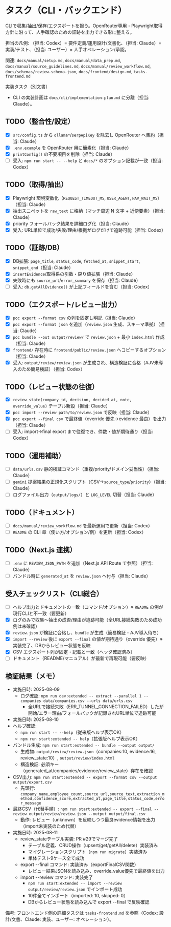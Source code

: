 # タスク（CLI・バックエンド）

CLIで収集/抽出/保存/エクスポートを担う。OpenRouter専用・Playwright取得方針に沿って、人手確認のための証跡を出力できる形に整える。

担当の凡例: （担当: Codex）= 要件定義/運用設計/文書化、（担当: Claude）= 実装/テスト、（担当: ユーザー）= 人手オペレーション/承認。

関連: `docs/manual/setup.md`, `docs/manual/data_prep.md`, `docs/manual/source_guidelines.md`, `docs/manual/review_workflow.md`, `docs/schemas/review.schema.json`, `docs/frontend/design.md`, `tasks-frontend.md`

実装タスク（別文書）
- CLI の実装計画は `docs/cli/implementation-plan.md` に分離（担当: Claude）。

## TODO（整合性/設定）
- [x] `src/config.ts` から `ollama*`/`serpApiKey` を除去し OpenRouter へ集約（担当: Claude）
- [x] `.env.example` を OpenRouter 用に簡素化（担当: Claude）
- [x] `printConfig()` の不要項目を削除（担当: Claude）
- [ ] 受入: `npm run start -- --help` と `docs/*` のオプション記載が一致（担当: Codex）

## TODO（取得/抽出）
- [x] Playwright 環境変数化（`REQUEST_TIMEOUT_MS`, `USER_AGENT`, `NAV_WAIT_MS`）（担当: Claude）
- [x] 抽出スニペットを `raw_text` に格納（マッチ周辺 N 文字 + 近傍要素）（担当: Claude）
- [x] priority フォールバック結果を詳細ログ化（担当: Claude）
- [x] 受入: URL単位で成功/失敗/理由/根拠がログだけで追跡可能（担当: Codex）

## TODO（証跡/DB）
- [x] DB拡張: `page_title`, `status_code`, `fetched_at`, `snippet_start`, `snippet_end`（担当: Claude）
- [x] `insertEvidence`/取得系の引数・戻り値拡張（担当: Claude）
- [x] 失敗時にも `source_url`/`error_summary` を保存（担当: Claude）
- [ ] 受入: `db.getAllEvidence()` が上記フィールドを含む（担当: Codex）

## TODO（エクスポート/レビュー出力）
- [x] `poc export --format csv` の列を固定し明記（担当: Claude）
- [x] `poc export --format json` を追加（`review.json` 生成、スキーマ準拠）（担当: Claude）
- [x] `poc bundle --out output/review/` で `review.json` + 最小 `index.html` 作成（担当: Claude）
- [x] `frontend/` 存在時に `frontend/public/review.json` へコピーするオプション（担当: Claude）
- [x] 受入: `output/review/review.json` が生成され、構造検証に合格（AJV未導入のため簡易検証）（担当: Codex）

## TODO（レビュー状態の往復）
- [x] `review_state(company_id, decision, decided_at, note, override_value)` テーブル新設（担当: Claude）
- [x] `poc import --review path/to/review.json` で反映（担当: Claude）
- [x] `poc export --final csv` で最終値（override 優先→evidence 最良）を出力（担当: Claude）
- [ ] 受入: import→final export まで往復でき、件数・値が期待通り（担当: Codex）

## TODO（運用補助）
- [ ] `data/urls.csv` 静的検証コマンド（重複/priority/ドメイン妥当性）（担当: Claude）
- [ ] `gemini` 提案結果の正規化スクリプト（CSV→`source_type`/`priority`）（担当: Claude）
- [ ] ログファイル出力（`output/logs/`）と `LOG_LEVEL` 切替（担当: Claude）

## TODO（ドキュメント）
- [ ] `docs/manual/review_workflow.md` を最新運用で更新（担当: Codex）
- [ ] `README` の CLI 章（使い方/オプション/例）を更新（担当: Codex）

## TODO（Next.js 連携）
- [ ] `.env` に `REVIEW_JSON_PATH` を追加（Next.js API Route で参照）（担当: Claude）
- [ ] バンドル時に `generated_at` を `review.json` へ付与（担当: Claude）

## 受入チェックリスト（CLI総合）
- [ ] ヘルプ出力とドキュメントの一致（コマンド/オプション）※ `README` の例が現行CLIと不一致（要更新）
- [x] ログのみで収集〜抽出の成否/理由が追跡可能（全URL接続失敗のため成功例は未確認）
- [x] `review.json` が検証に合格し、`bundle` が生成（簡易検証・AJV導入待ち）
- [x] `import --review` 後に `export --final` の値が期待通り（override 優先）※ 実装完了、DBからレビュー状態を反映
- [x] CSV エクスポート列が固定・記載と一致（ヘッダ確認済み）
- [ ] ドキュメント（README/マニュアル）が最新で再現可能（要反映）

## 検証結果（メモ）
- 実施日時: 2025-08-09
  - ログ確認: `npm run dev:extended -- extract --parallel 1 --companies data/companies.csv --urls data/urls.csv`
    - 全URLで接続失敗（ERR_TUNNEL_CONNECTION_FAILED）したが開始/エラー理由/フォールバックが記録されURL単位で追跡可能
- 実施日時: 2025-08-10
- ヘルプ確認:
  - `npm run start -- --help`（従来版ヘルプ表示OK）
  - `npm run start:extended -- help`（拡張版ヘルプ表示OK）
- バンドル生成: `npm run start:extended -- bundle --output output/`
  - 生成物: `output/review/review.json`（companies:10, evidence:16, review_state:10）, `output/review/index.html`
  - 構造検証: 必須キー（generated_at/companies/evidence/review_state）存在を確認
- CSV出力: `npm run start:extended -- export --format csv --output output/export.csv`
  - 先頭行: `company_name,employee_count,source_url,source_text,extraction_method,confidence_score,extracted_at,page_title,status_code,error_message`
- 最終CSV（代替手順）: `npm run start:extended -- export --final --review output/review/review.json --output output/final.csv`
  - 動作: レビュー（unknown）を反映しつつ最良evidence情報を出力（import未実装のため代替）
- 実施日時: 2025-08-11
  - review_stateテーブル実装: PR #29でマージ完了
    - テーブル定義、CRUD操作（upsert/get/getAll/delete）実装済み
    - マイグレーションスクリプト（`npm run migrate`）実装済み
    - 単体テスト9ケース全て成功
  - export --final コマンド: 実装済み（exportFinalCSV関数）
    - レビュー結果JSONを読み込み、override_value優先で最終値を出力
  - import --review コマンド: 実装完了
    - `npm run start:extended -- import --review output/review/review.json` でインポート成功
    - 10件全てインポート（imported: 10, skipped: 0）
    - DBからレビュー状態を読み込んで export --final で反映確認

備考: フロントエンド側の詳細タスクは `tasks-frontend.md` を参照（Codex: 設計/文書、Claude: 実装、ユーザー: オペレーション）。
